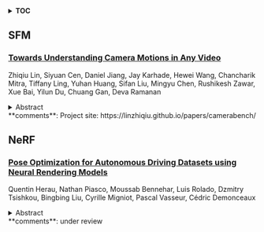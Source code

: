 <details>
  <summary><b>TOC</b></summary>
  <ol>
    <li><a href=#sfm>SFM</a></li>
      <ul>
        <li><a href=#Towards-Understanding-Camera-Motions-in-Any-Video>Towards Understanding Camera Motions in Any Video</a></li>
      </ul>
    </li>
    <li><a href=#nerf>NeRF</a></li>
      <ul>
        <li><a href=#Pose-Optimization-for-Autonomous-Driving-Datasets-using-Neural-Rendering-Models>Pose Optimization for Autonomous Driving Datasets using Neural Rendering Models</a></li>
      </ul>
    </li>
  </ol>
</details>

## SFM  

### [Towards Understanding Camera Motions in Any Video](http://arxiv.org/abs/2504.15376)  
Zhiqiu Lin, Siyuan Cen, Daniel Jiang, Jay Karhade, Hewei Wang, Chancharik Mitra, Tiffany Ling, Yuhan Huang, Sifan Liu, Mingyu Chen, Rushikesh Zawar, Xue Bai, Yilun Du, Chuang Gan, Deva Ramanan  
<details>  
  <summary>Abstract</summary>  
  <ol>  
    We introduce CameraBench, a large-scale dataset and benchmark designed to assess and improve camera motion understanding. CameraBench consists of ~3,000 diverse internet videos, annotated by experts through a rigorous multi-stage quality control process. One of our contributions is a taxonomy of camera motion primitives, designed in collaboration with cinematographers. We find, for example, that some motions like "follow" (or tracking) require understanding scene content like moving subjects. We conduct a large-scale human study to quantify human annotation performance, revealing that domain expertise and tutorial-based training can significantly enhance accuracy. For example, a novice may confuse zoom-in (a change of intrinsics) with translating forward (a change of extrinsics), but can be trained to differentiate the two. Using CameraBench, we evaluate Structure-from-Motion (SfM) and Video-Language Models (VLMs), finding that SfM models struggle to capture semantic primitives that depend on scene content, while VLMs struggle to capture geometric primitives that require precise estimation of trajectories. We then fine-tune a generative VLM on CameraBench to achieve the best of both worlds and showcase its applications, including motion-augmented captioning, video question answering, and video-text retrieval. We hope our taxonomy, benchmark, and tutorials will drive future efforts towards the ultimate goal of understanding camera motions in any video.  
  </ol>  
</details>  
**comments**: Project site: https://linzhiqiu.github.io/papers/camerabench/  
  
  



## NeRF  

### [Pose Optimization for Autonomous Driving Datasets using Neural Rendering Models](http://arxiv.org/abs/2504.15776)  
Quentin Herau, Nathan Piasco, Moussab Bennehar, Luis Rolado, Dzmitry Tsishkou, Bingbing Liu, Cyrille Migniot, Pascal Vasseur, Cédric Demonceaux  
<details>  
  <summary>Abstract</summary>  
  <ol>  
    Autonomous driving systems rely on accurate perception and localization of the ego car to ensure safety and reliability in challenging real-world driving scenarios. Public datasets play a vital role in benchmarking and guiding advancement in research by providing standardized resources for model development and evaluation. However, potential inaccuracies in sensor calibration and vehicle poses within these datasets can lead to erroneous evaluations of downstream tasks, adversely impacting the reliability and performance of the autonomous systems. To address this challenge, we propose a robust optimization method based on Neural Radiance Fields (NeRF) to refine sensor poses and calibration parameters, enhancing the integrity of dataset benchmarks. To validate improvement in accuracy of our optimized poses without ground truth, we present a thorough evaluation process, relying on reprojection metrics, Novel View Synthesis rendering quality, and geometric alignment. We demonstrate that our method achieves significant improvements in sensor pose accuracy. By optimizing these critical parameters, our approach not only improves the utility of existing datasets but also paves the way for more reliable autonomous driving models. To foster continued progress in this field, we make the optimized sensor poses publicly available, providing a valuable resource for the research community.  
  </ol>  
</details>  
**comments**: under review  
  
  



